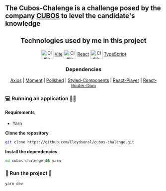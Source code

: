 ## The Cubos-Chalenge is a challenge posed by the company <a href='https://cubos.io/'>CUBOS</a> to level the candidate's knowledge

<div align='center'>
  <h2>Technologies used by me in this project</h2>
  <img align="center" alt="Cley-Js" height="30" width="40" src="https://vitejs.dev/logo.svg" /> <a href='https://vitejs.dev/'>Vite</a> 
  <img align="center" alt="Cley-Js" height="30" width="40" src="https://cdn.jsdelivr.net/gh/devicons/devicon/icons/react/react-original.svg" /> <a href='https://pt-br.reactjs.org/'>React</a> 
  <img align="center" alt="Cley-Js" height="30" width="40" src="https://cdn.jsdelivr.net/gh/devicons/devicon/icons/typescript/typescript-plain.svg" /> <a href='https://www.typescriptlang.org/'>TypeScript</a>
  <h3>Dependencies</h3>
  <a href='https://axios-http.com/ptbr/docs/intro'>Axios</a> | <a href='https://momentjs.com/'>Moment</a> | <a href='polished.js.org'>Polished</a> | <a href='https://styled-components.com/'>Styled-Components</a> | <a href='https://www.npmjs.com/package/react-player'>React-Player</a> | <a href='https://www.npmjs.com/package/react-router-dom'>React-Router-Dom</a>
</div>

### 💻 Running an application 👨‍💻

#### Requirements

- Yarn

**Clone the repository**

```sh
git clone https://github.com/Cleydsonsl/cubos-chalenge.git
```

**Install the dependencies**

```sh
cd cubos-chalenge && yarn
```

### 🥳 Run the project 🥳

```sh
yarn dev
```
